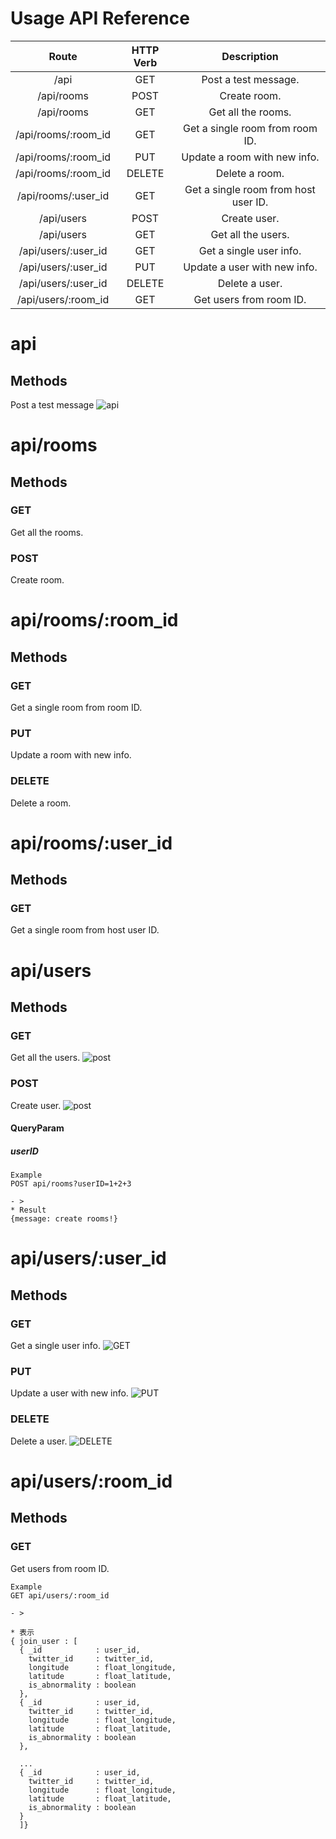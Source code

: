 # Usage API Reference

|    Route    |   HTTP Verb  |  Description |
|:-----------:|:------------:|:------------:|
| /api                |      GET     |     Post a test message.                |
| /api/rooms          |      POST    |     Create room.                        |
| /api/rooms          |      GET     |     Get all the rooms.                  |
| /api/rooms/:room_id |      GET     |     Get a single room from room ID.     |
| /api/rooms/:room_id |      PUT     |     Update a room with new info.        |
| /api/rooms/:room_id |      DELETE  |     Delete a room.                      |
| /api/rooms/:user_id |      GET     |     Get a single room from host user ID.|
| /api/users          |      POST    |     Create user.                        |
| /api/users          |      GET     |     Get all the users.                  |
| /api/users/:user_id |      GET     |     Get a single user info.             |
| /api/users/:user_id |      PUT     |     Update a user with new info.        |
| /api/users/:user_id |      DELETE  |     Delete a user.                      |
| /api/users/:room_id |      GET     |     Get users from room ID.             |

# api
## Methods
Post a test message
![api](http://i.imgur.com/Om2PGoP.png?1)

# api/rooms
## Methods
### GET
Get all the rooms.

### POST
Create room.


# api/rooms/:room_id
## Methods
### GET
Get a single room from room ID.
### PUT
Update a room with new info.
### DELETE
Delete a room.


# api/rooms/:user_id
## Methods
### GET
Get a single room from host user ID.


# api/users
## Methods
### GET
Get all the users.
![post](http://i.imgur.com/buP8siA.png?1)

### POST
Create user.
![post](http://i.imgur.com/FwxE0rv.png?1)

#### QueryParam
##### userID

```
Example
POST api/rooms?userID=1+2+3

- >
* Result
{message: create rooms!}

```


# api/users/:user_id
## Methods
### GET
Get a single user info.
![GET](http://i.imgur.com/3ALMyqJ.png?1)

### PUT
Update a user with new info.
![PUT](http://i.imgur.com/UcGAHQ9.png?1)

### DELETE
Delete a user.
![DELETE](http://i.imgur.com/O8x1eb0.png?1)


# api/users/:room_id
## Methods
### GET
Get users from room ID.

```
Example
GET api/users/:room_id

- >

* 表示
{ join_user : [
  { _id            : user_id,
    twitter_id     : twitter_id,
    longitude      : float_longitude,
    latitude       : float_latitude,
    is_abnormality : boolean
  },
  { _id            : user_id,
    twitter_id     : twitter_id,
    longitude      : float_longitude,
    latitude       : float_latitude,
    is_abnormality : boolean
  },
  
  ...
  { _id            : user_id,
    twitter_id     : twitter_id,
    longitude      : float_longitude,
    latitude       : float_latitude,
    is_abnormality : boolean
  }
  ]}
  
```

